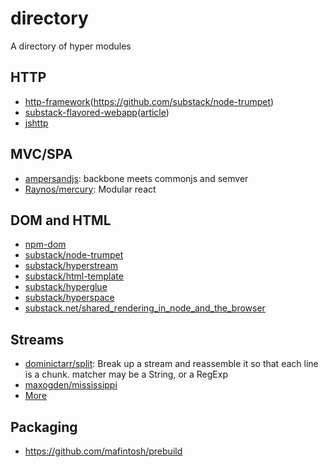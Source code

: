 # directory

A directory of hyper modules

## HTTP

- [http-framework](https://github.com/Raynos/http-framework)(https://github.com/substack/node-trumpet)
- [substack-flavored-webapp](https://github.com/substack/substack-flavored-webapp)([article](http://substack.net/some_libraries_I_use_to_build_webapps))
- [jshttp](https://jshttp.github.io/)

## MVC/SPA

- [ampersandjs](https://ampersandjs.com/): backbone meets commonjs and semver
- [Raynos/mercury](https://github.com/Raynos/mercury): Modular react

## DOM and HTML

- [npm-dom](https://github.com/npm-dom)
- [substack/node-trumpet](https://github.com/substack/node-trumpet)
- [substack/hyperstream](https://github.com/substack/hyperstream)
- [substack/html-template](https://github.com/substack/html-template)
- [substack/hyperglue](https://github.com/substack/hyperglue)
- [substack/hyperspace](https://github.com/substack/hyperspace)
- [substack.net/shared_rendering_in_node_and_the_browser](http://substack.net/shared_rendering_in_node_and_the_browser)

## Streams

- [dominictarr/split](https://github.com/dominictarr/split): Break up a stream and reassemble it so that each line is a chunk. matcher may be a String, or a RegExp
- [maxogden/mississippi](https://github.com/maxogden/mississippi)
- [More](https://github.com/sindresorhus/awesome-nodejs#streams)

## Packaging 

- https://github.com/mafintosh/prebuild
